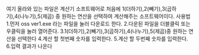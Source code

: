 여기 올라와 있는 파일은 계산기 소프트웨어로 처음에 1(더하기),2(빼기),3(곱하기),4(나누기),5(제곱) 중 원하는 연산을 선택하여 계산해주는 소프트웨어이다.
사용법	1.먼저 oss ver1.exe 라는 파일을 눌러 다운로드 한다.
		2.다운된 파일을 더블클릭 또는 우클릭을 눌러 열어준다.
		3.1(더하기),2(빼기),3(곱하기),4(나누기),5(제곱)중 원하는 연산을 선택한다
		4.계산 할 첫번째 숫자를 입력한다.
		5.계산 할 두번째 숫자를 입력한다.
		6.입력 결과가 나온다
